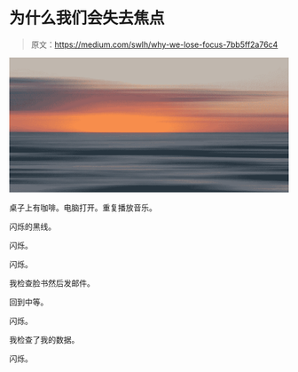 # 为什么我们会失去焦点

> 原文：<https://medium.com/swlh/why-we-lose-focus-7bb5ff2a76c4>

![](img/d74973b90c1b658c3f8595b27d093b72.png)

桌子上有咖啡。电脑打开。重复播放音乐。

闪烁的黑线。

闪烁。

闪烁。

我检查脸书然后发邮件。

回到中等。

闪烁。

我检查了我的数据。

闪烁。